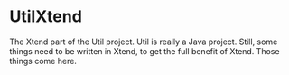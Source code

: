 UtilXtend
===========

The Xtend part of the Util project. Util is really a Java project. Still, some
things need to be written in Xtend, to get the full benefit of Xtend. Those
things come here.
